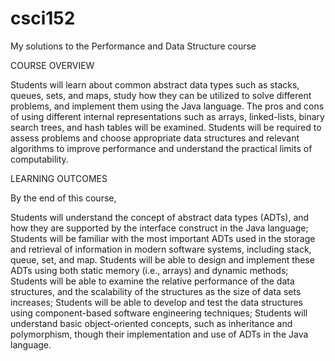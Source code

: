 # csci152
My solutions to the Performance and Data Structure course

COURSE OVERVIEW

Students will learn about common abstract data types such as stacks, queues, sets, and maps, study how they can be utilized to solve different problems, and implement them using the Java language.  The pros and cons of using different internal representations such as arrays, linked-lists, binary search trees, and hash tables will be examined.  Students will be required to assess problems and choose appropriate data structures and relevant algorithms to improve performance and understand the practical limits of computability.

LEARNING OUTCOMES

By the end of this course,

Students will understand the concept of abstract data types (ADTs), and how they are supported by the interface construct in the Java language;
Students will be familiar with the most important ADTs used in the storage and retrieval of information in modern software systems, including stack, queue, set, and map.
Students will be able to design and implement these ADTs using both static memory (i.e., arrays) and dynamic methods;
Students will be able to examine the relative performance of the data structures, and the scalability of the structures as the size of data sets increases;
Students will be able to develop and test the data structures using component-based software engineering techniques;
Students will understand basic object-oriented concepts, such as inheritance and polymorphism, though their implementation and use of ADTs in the Java language.
